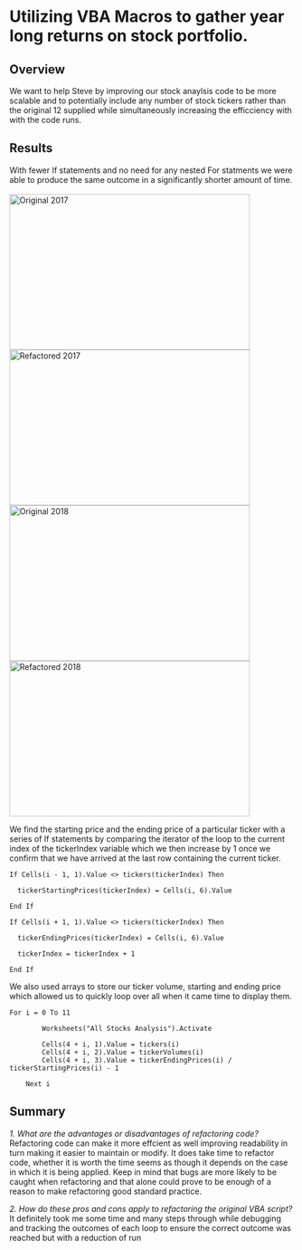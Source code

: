 # Utilizing VBA Macros to gather year long returns on stock portfolio. 

## Overview
We want to help Steve by improving our stock anaylsis code to be more scalable and to potentially include any number of stock tickers rather than the original 12 supplied while simultaneously increasing the efficciency with with the code runs. 

## Results
With fewer If statements and no need for any nested For statments we were able to produce the same outcome in a significantly shorter amount of time.<br><br>
<img src="https://user-images.githubusercontent.com/15967377/163686798-36d4d023-570c-47d6-9ffd-2c00b4a8b2da.PNG" width="425" height="275" title="Original 2017">
<img src="https://user-images.githubusercontent.com/15967377/163686804-50611b28-a1f3-447b-8a2b-068e588f6a36.PNG"   width="425" height="275" title="Refactored 2017">
<img src="https://user-images.githubusercontent.com/15967377/163687902-8578af3b-f809-4e12-9eab-a16f0d1573e0.PNG"  width="425" height="275" title="Original 2018">
<img src="https://user-images.githubusercontent.com/15967377/163687905-8c238c79-5bd0-430d-bdd8-ba77ee7f6bc8.PNG" width="425" height="275" title="Refactored 2018"><br><p>
            
We find the starting price and the ending price of a particular ticker with a series of If statements by comparing the iterator of the loop to the current index of the tickerIndex variable which we then increase by 1 once we confirm that we have arrived at the last row containing the current ticker.
```vba
If Cells(i - 1, 1).Value <> tickers(tickerIndex) Then
            
  tickerStartingPrices(tickerIndex) = Cells(i, 6).Value
            
End If
        
If Cells(i + 1, 1).Value <> tickers(tickerIndex) Then
            
  tickerEndingPrices(tickerIndex) = Cells(i, 6).Value

  tickerIndex = tickerIndex + 1

End If
```

We also used arrays to store our ticker volume, starting and ending price which allowed us to quickly loop over all when it came time to display them. 
```vba
For i = 0 To 11
        
        Worksheets("All Stocks Analysis").Activate
        
        Cells(4 + i, 1).Value = tickers(i)
        Cells(4 + i, 2).Value = tickerVolumes(i)
        Cells(4 + i, 3).Value = tickerEndingPrices(i) / tickerStartingPrices(i) - 1

    Next i
```

## Summary
*1. What are the advantages or disadvantages of refactoring code?*<br>
Refactoring code can make it more effcient as well improving readability in turn making it easier to maintain or modify. 
It does take time to refactor code, whether it is worth the time seems as though it depends on the case in which it is being applied. Keep in mind that bugs are more likely to be caught when refactoring and that alone could prove to be enough of a reason to make refactoring good standard practice.

*2. How do these pros and cons apply to refactoring the original VBA script?*<br>
It definitely took me some time and many steps through while debugging and tracking the outcomes of each loop to ensure the correct outcome was reached but with a reduction of run
